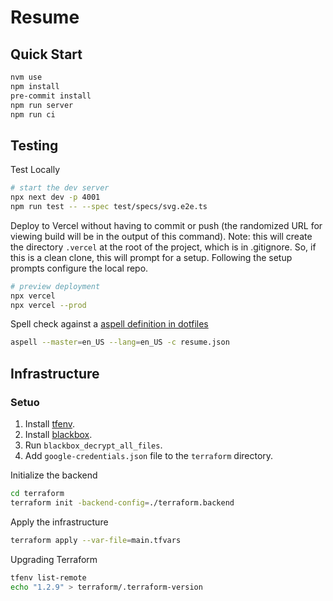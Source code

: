 # Resume

## Quick Start

```sh
nvm use
npm install
pre-commit install
npm run server
npm run ci
```

## Testing

Test Locally

```sh
# start the dev server
npx next dev -p 4001
npm run test -- --spec test/specs/svg.e2e.ts
```

Deploy to Vercel without having to commit or push (the randomized URL for viewing build will be in the output of this command). Note: this will create the directory `.vercel` at the root of the project, which is in .gitignore.  So, if this is a clean clone, this will prompt for a setup.  Following the setup prompts configure the local repo.

```sh
# preview deployment
npx vercel
npx vercel --prod
```

Spell check against a [aspell definition in dotfiles](https://github.com/a2f0/dotfiles/blob/main/files/aspell.en.pws)

```sh
aspell --master=en_US --lang=en_US -c resume.json
```

## Infrastructure

### Setuo

1. Install [tfenv](https://github.com/tfutils/tfenv).
2. Install [blackbox](https://github.com/StackExchange/blackbox).
3. Run `blackbox_decrypt_all_files`.
4. Add `google-credentials.json` file to the `terraform` directory.

Initialize the backend

```sh
cd terraform
terraform init -backend-config=./terraform.backend

```

Apply the infrastructure

```sh
terraform apply --var-file=main.tfvars
```

Upgrading Terraform
```sh
tfenv list-remote
echo "1.2.9" > terraform/.terraform-version
```
